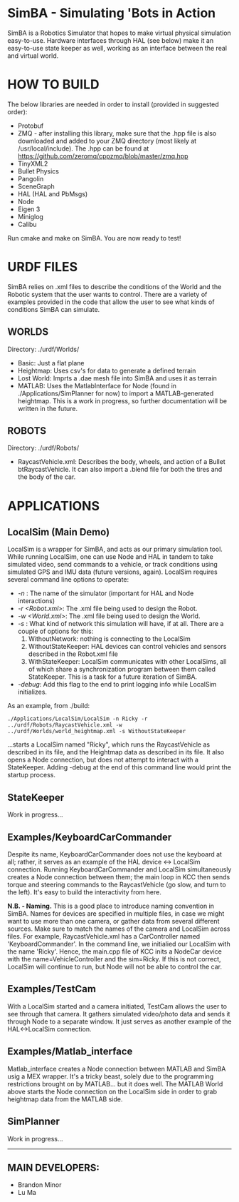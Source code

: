 SimBA - Simulating 'Bots in Action
====================================

SimBA is a Robotics Simulator that hopes to make virtual physical simulation easy-to-use. Hardware interfaces through HAL (see below) make it an easy-to-use state keeper as well, working as an interface between the real and virtual world.

HOW TO BUILD
====================================

The below libraries are needed in order to install (provided in suggested order):
- Protobuf
- ZMQ - after installing this library, make sure that the .hpp file is also downloaded and added to your ZMQ directory (most likely at /usr/local/include). The .hpp can be found at https://github.com/zeromq/cppzmq/blob/master/zmq.hpp
- TinyXML2
- Bullet Physics
- Pangolin
- SceneGraph
- HAL (HAL and PbMsgs)
- Node
- Eigen 3
- Miniglog
- Calibu

Run cmake and make on SimBA. You are now ready to test!

URDF FILES
====================================

SimBA relies on .xml files to describe the conditions of the World and the Robotic system that the user wants to control. There are a variety of examples provided in the code that allow the user to see what kinds of conditions SimBA can simulate. 

WORLDS
---------
Directory: ./urdf/Worlds/
- Basic: Just a flat plane
- Heightmap: Uses csv's for <X Y Z> data to generate a defined terrain
- Lost World: Imprts a .dae mesh file into SimBA and uses it as terrain
- MATLAB: Uses the MatlabInterface for Node (found in ./Applications/SimPlanner for now) to import a MATLAB-generated heightmap. This is a work in progress, so further documentation will be written in the future.

ROBOTS
---------
Directory: ./urdf/Robots/
- RaycastVehicle.xml: Describes the body, wheels, and action of a Bullet btRaycastVehicle. It can also import a .blend file for both the tires and the body of the car. 

APPLICATIONS
====================================

LocalSim (Main Demo)
---------
LocalSim is a wrapper for SimBA, and acts as our primary simulation tool. While running LocalSim, one can use Node and HAL in tandem to take simulated video, send commands to a vehicle, or track conditions using simulated GPS and IMU data (future versions, again). LocalSim requires several command line options to operate:
- *-n <SimName>*: The name of the simulator (important for HAL and Node interactions)
- *-r <Robot.xml>*: The .xml file being used to design the Robot. 
- *-w <World.xml>*: The .xml file being used to design the World.
- *-s <Statekeeper Option>*: What kind of network this simulation will have, if at all. There are a couple of options for this:
	1. WithoutNetwork: nothing is connecting to the LocalSim
	2. WithoutStateKeeper: HAL devices can control vehicles and sensors described in the Robot.xml file
	3. WithStateKeeper: LocalSim communicates with other LocalSims, all of which share a synchronization program between them called StateKeeper. This is a task for a future iteration of SimBA.
- *-debug*: Add this flag to the end to print logging info while LocalSim initializes.

As an example, from ./build:

	./Applications/LocalSim/LocalSim -n Ricky -r ../urdf/Robots/RaycastVehicle.xml -w ../urdf/Worlds/world_heightmap.xml -s WithoutStateKeeper

...starts a LocalSim named "Ricky", which runs the RaycastVehicle as described in its file, and the Heightmap data as described in its file. It also opens a Node connection, but does not attempt to interact with a StateKeeper. Adding -debug at the end of this command line would print the startup process. 

StateKeeper
---------
Work in progress...

Examples/KeyboardCarCommander
---------
Despite its name, KeyboardCarCommander does not use the keyboard at all; rather, it serves as an example of the HAL device <-> LocalSim connection. Running KeyboardCarCommander and LocalSim simultaneously creates a Node connection between them; the main loop in KCC then sends torque and steering commands to the RaycastVehicle (go slow, and turn to the left). It's easy to build the interactivity from here.

**N.B. - Naming.** This is a good place to introduce naming convention in SimBA. Names for devices are specified in multiple files, in case we might want to use more than one camera, or gather data from several different sources. Make sure to match the names of the camera and LocalSim across files. For example, RaycastVehicle.xml has a CarController named 'KeyboardCommander'. In the command line, we initialied our LocalSim with the name 'Ricky'. Hence, the main.cpp file of KCC inits a NodeCar device with the name=VehicleController and the sim=Ricky. If this is not correct, LocalSim will continue to run, but Node will not be able to control the car. 

Examples/TestCam
---------
With a LocalSim started and a camera initiated, TestCam allows the user to see through that camera. It gathers simulated video/photo data and sends it through Node to a separate window. It just serves as another example of the HAL<->LocalSim connection.

Examples/Matlab_interface
---------
Matlab_interface creates a Node connection between MATLAB and SimBA usig a MEX wrapper. It's a tricky beast, solely due to the programming restrictions brought on by MATLAB... but it does well. The MATLAB World above starts the Node connection on the LocalSim side in order to grab heightmap data from the MATLAB side.

SimPlanner
---------
Work in progress...

******************************

MAIN DEVELOPERS:
----------
* Brandon Minor
* Lu Ma
